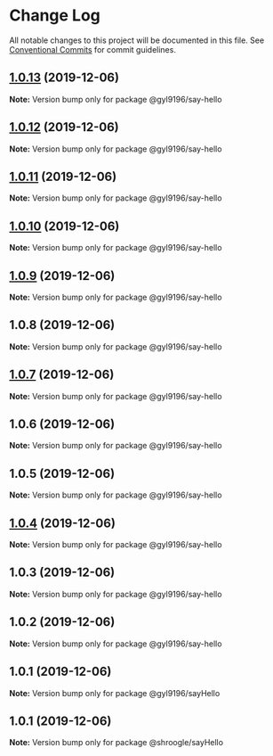 # Change Log

All notable changes to this project will be documented in this file.
See [Conventional Commits](https://conventionalcommits.org) for commit guidelines.

## [1.0.13](https://github.com/gyl9196/ui-components/compare/@gyl9196/say-hello@1.0.12...@gyl9196/say-hello@1.0.13) (2019-12-06)

**Note:** Version bump only for package @gyl9196/say-hello





## [1.0.12](https://github.com/gyl9196/ui-components/compare/@gyl9196/say-hello@1.0.11...@gyl9196/say-hello@1.0.12) (2019-12-06)

**Note:** Version bump only for package @gyl9196/say-hello





## [1.0.11](https://github.com/gyl9196/ui-components/compare/@gyl9196/say-hello@1.0.10...@gyl9196/say-hello@1.0.11) (2019-12-06)

**Note:** Version bump only for package @gyl9196/say-hello





## [1.0.10](https://github.com/gyl9196/ui-components/compare/@gyl9196/say-hello@1.0.9...@gyl9196/say-hello@1.0.10) (2019-12-06)

**Note:** Version bump only for package @gyl9196/say-hello





## [1.0.9](https://github.com/gyl9196/ui-components/compare/@gyl9196/say-hello@1.0.8...@gyl9196/say-hello@1.0.9) (2019-12-06)

**Note:** Version bump only for package @gyl9196/say-hello





## 1.0.8 (2019-12-06)

**Note:** Version bump only for package @gyl9196/say-hello





## [1.0.7](https://github.com/gyl9196/ui-components/compare/@gyl9196/say-hello@1.0.6...@gyl9196/say-hello@1.0.7) (2019-12-06)

**Note:** Version bump only for package @gyl9196/say-hello





## 1.0.6 (2019-12-06)

**Note:** Version bump only for package @gyl9196/say-hello





## 1.0.5 (2019-12-06)

**Note:** Version bump only for package @gyl9196/say-hello





## [1.0.4](https://github.com/gyl9196/ui-components/compare/@gyl9196/say-hello@1.0.3...@gyl9196/say-hello@1.0.4) (2019-12-06)

**Note:** Version bump only for package @gyl9196/say-hello





## 1.0.3 (2019-12-06)

**Note:** Version bump only for package @gyl9196/say-hello





## 1.0.2 (2019-12-06)

**Note:** Version bump only for package @gyl9196/say-hello





## 1.0.1 (2019-12-06)

**Note:** Version bump only for package @gyl9196/sayHello





## 1.0.1 (2019-12-06)

**Note:** Version bump only for package @shroogle/sayHello
